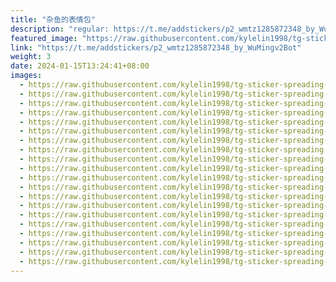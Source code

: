 ```yaml
---
title: "杂鱼的表情包"
description: "regular: https://t.me/addstickers/p2_wmtz1285872348_by_WuMingv2Bot"
featured_image: "https://raw.githubusercontent.com/kylelin1998/tg-sticker-spreading-worldwide-images/main/img/5f989200-7175-4f7f-b164-6ff39f0a9a2a.jpg"
link: "https://t.me/addstickers/p2_wmtz1285872348_by_WuMingv2Bot"
weight: 3
date: 2024-01-15T13:24:41+08:00
images:
  - https://raw.githubusercontent.com/kylelin1998/tg-sticker-spreading-worldwide-images/main/img/5f989200-7175-4f7f-b164-6ff39f0a9a2a.jpg
  - https://raw.githubusercontent.com/kylelin1998/tg-sticker-spreading-worldwide-images/main/img/d30ea6cc-1684-4914-981d-0cca7f8c22a7.jpg
  - https://raw.githubusercontent.com/kylelin1998/tg-sticker-spreading-worldwide-images/main/img/162c4ca4-8297-4ff2-9cf7-ff1ccf621289.jpg
  - https://raw.githubusercontent.com/kylelin1998/tg-sticker-spreading-worldwide-images/main/img/fd450860-ca32-4feb-8e91-10ea60885abf.jpg
  - https://raw.githubusercontent.com/kylelin1998/tg-sticker-spreading-worldwide-images/main/img/2f8343ef-b069-452e-82b7-2b78347f996d.jpg
  - https://raw.githubusercontent.com/kylelin1998/tg-sticker-spreading-worldwide-images/main/img/b94880b1-89d0-4f56-9c12-99bf1c959078.jpg
  - https://raw.githubusercontent.com/kylelin1998/tg-sticker-spreading-worldwide-images/main/img/9b50227d-db1a-4ef0-ac73-d5e532a018ac.jpg
  - https://raw.githubusercontent.com/kylelin1998/tg-sticker-spreading-worldwide-images/main/img/6acaa2be-8691-45a7-a266-65ae589f99c5.jpg
  - https://raw.githubusercontent.com/kylelin1998/tg-sticker-spreading-worldwide-images/main/img/36b56275-8bb4-40ef-944b-504969c6945d.jpg
  - https://raw.githubusercontent.com/kylelin1998/tg-sticker-spreading-worldwide-images/main/img/3ba99ef5-fe72-4e69-9152-a66463bfdb08.jpg
  - https://raw.githubusercontent.com/kylelin1998/tg-sticker-spreading-worldwide-images/main/img/2497d549-08cb-4a8b-b2a7-c5cf6c50164d.jpg
  - https://raw.githubusercontent.com/kylelin1998/tg-sticker-spreading-worldwide-images/main/img/2671b530-39fb-4e24-83e6-a4e9b4e6872c.jpg
  - https://raw.githubusercontent.com/kylelin1998/tg-sticker-spreading-worldwide-images/main/img/63a0802f-da04-4589-8487-d8c30604d5f7.jpg
  - https://raw.githubusercontent.com/kylelin1998/tg-sticker-spreading-worldwide-images/main/img/791020ab-e857-4420-9827-aabf24ce4879.jpg
  - https://raw.githubusercontent.com/kylelin1998/tg-sticker-spreading-worldwide-images/main/img/e5836dbd-2e7d-46f9-bb21-aaf6c6a60205.jpg
  - https://raw.githubusercontent.com/kylelin1998/tg-sticker-spreading-worldwide-images/main/img/ac585820-9b30-4634-9926-98c83821f340.jpg
  - https://raw.githubusercontent.com/kylelin1998/tg-sticker-spreading-worldwide-images/main/img/cbe15807-965d-49e2-a46e-d554c124e886.jpg
  - https://raw.githubusercontent.com/kylelin1998/tg-sticker-spreading-worldwide-images/main/img/c8e82609-c29b-4c13-8eb3-3df61f605873.jpg
  - https://raw.githubusercontent.com/kylelin1998/tg-sticker-spreading-worldwide-images/main/img/371a2b20-a567-4cb8-9b1c-ab0fbfea7a5f.jpg
  - https://raw.githubusercontent.com/kylelin1998/tg-sticker-spreading-worldwide-images/main/img/f75cbb1e-ebb8-45e3-a28f-ee9b6bae5f58.jpg
---
```

